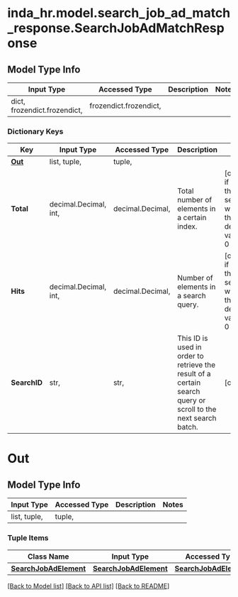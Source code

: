# inda_hr.model.search_job_ad_match_response.SearchJobAdMatchResponse

## Model Type Info
Input Type | Accessed Type | Description | Notes
------------ | ------------- | ------------- | -------------
dict, frozendict.frozendict,  | frozendict.frozendict,  |  | 

### Dictionary Keys
Key | Input Type | Accessed Type | Description | Notes
------------ | ------------- | ------------- | ------------- | -------------
**[Out](#Out)** | list, tuple,  | tuple,  |  | 
**Total** | decimal.Decimal, int,  | decimal.Decimal,  | Total number of elements in a certain index. | [optional] if omitted the server will use the default value of 0
**Hits** | decimal.Decimal, int,  | decimal.Decimal,  | Number of elements in a search query. | [optional] if omitted the server will use the default value of 0
**SearchID** | str,  | str,  | This ID is used in order to retrieve the result of a certain search query or scroll to the next search batch. | [optional] 

# Out

## Model Type Info
Input Type | Accessed Type | Description | Notes
------------ | ------------- | ------------- | -------------
list, tuple,  | tuple,  |  | 

### Tuple Items
Class Name | Input Type | Accessed Type | Description | Notes
------------- | ------------- | ------------- | ------------- | -------------
[**SearchJobAdElement**](SearchJobAdElement.md) | [**SearchJobAdElement**](SearchJobAdElement.md) | [**SearchJobAdElement**](SearchJobAdElement.md) |  | 

[[Back to Model list]](../../README.md#documentation-for-models) [[Back to API list]](../../README.md#documentation-for-api-endpoints) [[Back to README]](../../README.md)

